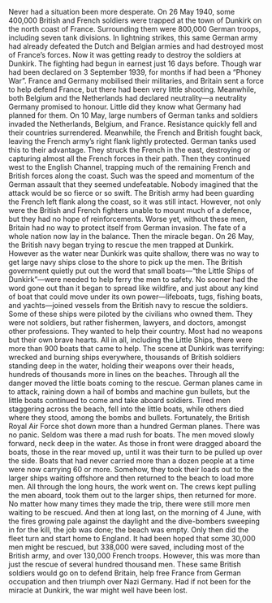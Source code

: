 Never had a situation been more desperate. On 26 May 1940, some 400,000 British and French soldiers were trapped at the town of Dunkirk on the north coast of France. Surrounding them were 800,000 German troops, including seven tank divisions. In lightning strikes, this same German army had already defeated the Dutch and Belgian armies and had destroyed most of France’s forces. Now it was getting ready to destroy the soldiers at Dunkirk.
The fighting had begun in earnest just 16 days before. Though war had been declared on 3 September 1939, for months if had been a “Phoney War”. France and Germany mobilised their militaries, and Britain sent a force to help defend France, but there had been very little shooting. Meanwhile, both Belgium and the Netherlands had declared neutrality—a neutrality Germany promised to honour. Little did they know what Germany had planned for them.
On 10 May, large numbers of German tanks and soldiers invaded the Netherlands, Belgium, and France. Resistance quickly fell and their countries surrendered.
Meanwhile, the French and British fought back, leaving the French army’s right flank lightly protected. German tanks used this to their advantage. They struck the French in the east, destroying or capturing almost all the French forces in their path. Then they continued west to the English Channel, trapping much of the remaining French and British forces along the coast. Such was the speed and momentum of the German assault that they seemed undefeatable. Nobody imagined that the attack would be so fierce or so swift. The British army had been guarding the French left flank along the coast, so it was still intact. However, not only were the British and French fighters unable to mount much of a defence, but they had no hope of reinforcements. Worse yet, without these men, Britain had no way to protect itself from German invasion. The fate of a whole nation now lay in the balance.
Then the miracle began.
On 26 May, the British navy began trying to rescue the men trapped at Dunkirk. However as the water near Dunkirk was quite shallow, there was no way to get large navy ships close to the shore to pick up the men. The British government quietly put out the word that small boats—“the Little Ships of Dunkirk”—were needed to help ferry the men to safety. No sooner had the word gone out than it began to spread like wildfire, and just about any kind of boat that could move under its own power—lifeboats, tugs, fishing boats, and yachts—joined vessels from the British navy to rescue the soldiers. Some of these ships were piloted by the civilians who owned them. They were not soldiers, but rather fishermen, lawyers, and doctors, amongst other professions. They wanted to help their country. Most had no weapons but their own brave hearts. All in all, including the Little Ships, there were more than 900 boats that came to help.
The scene at Dunkirk was terrifying: wrecked and burning ships everywhere, thousands of British soldiers standing deep in the water, holding their weapons over their heads, hundreds of thousands more in lines on the beaches. Through all the danger moved the little boats coming to the rescue.
German planes came in to attack, raining down a hail of bombs and machine gun bullets, but the little boats continued to come and take aboard soldiers. Tired men staggering across the beach, fell into the little boats, while others died where they stood, among the bombs and bullets. Fortunately, the British Royal Air Force shot down more than a hundred German planes.
There was no panic. Seldom was there a mad rush for boats. The men moved slowly forward, neck deep in the water. As those in front were dragged aboard the boats, those in the rear moved up, until it was their turn to be pulled up over the side.
Boats that had never carried more than a dozen people at a time were now carrying 60 or more. Somehow, they took their loads out to the larger ships waiting offshore and then returned to the beach to load more men. All through the long hours, the work went on. The crews kept pulling the men aboard, took them out to the larger ships, then returned for more. No matter how many times they made the trip, there were still more men waiting to be rescued.
And then at long last, on the morning of 4 June, with the fires growing pale against the daylight and the dive-bombers sweeping in for the kill, the job was done; the beach was empty. Only then did the fleet turn and start home to England.
It had been hoped that some 30,000 men might be rescued, but 338,000 were saved, including most of the British army, and over 130,000 French troops. However, this was more than just the rescue of several hundred thousand men. These same British soldiers would go on to defend Britain, help free France from German occupation and then triumph over Nazi Germany. Had if not been for the miracle at Dunkirk, the war might well have been lost.
